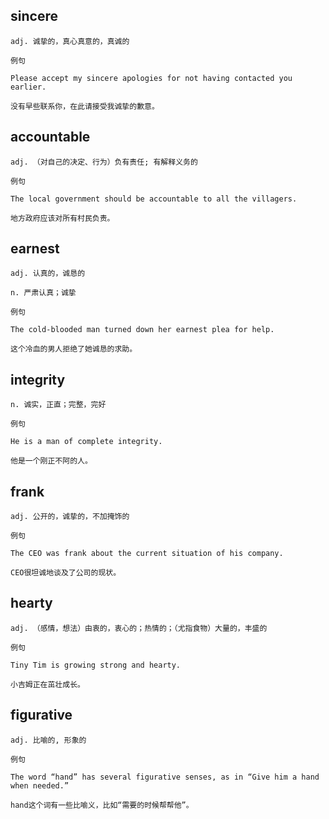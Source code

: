 ## sincere
```
adj. 诚挚的，真心真意的，真诚的

例句

Please accept my sincere apologies for not having contacted you earlier.

没有早些联系你，在此请接受我诚挚的歉意。
```
## accountable
```
adj. （对自己的决定、行为）负有责任; 有解释义务的

例句

The local government should be accountable to all the villagers.

地方政府应该对所有村民负责。
```
## earnest
```
adj. 认真的，诚恳的

n. 严肃认真；诚挚

例句

The cold-blooded man turned down her earnest plea for help.

这个冷血的男人拒绝了她诚恳的求助。
```
## integrity
```
n. 诚实，正直；完整，完好

例句

He is a man of complete integrity.

他是一个刚正不阿的人。
```
## frank
```
adj. 公开的，诚挚的，不加掩饰的

例句

The CEO was frank about the current situation of his company.

CEO很坦诚地谈及了公司的现状。
```
## hearty
```
adj. （感情，想法）由衷的，衷心的；热情的；（尤指食物）大量的，丰盛的

例句

Tiny Tim is growing strong and hearty.

小吉姆正在茁壮成长。
```
## figurative
```
adj. 比喻的, 形象的

例句

The word “hand” has several figurative senses, as in “Give him a hand when needed.”

hand这个词有一些比喻义，比如“需要的时候帮帮他”。
```